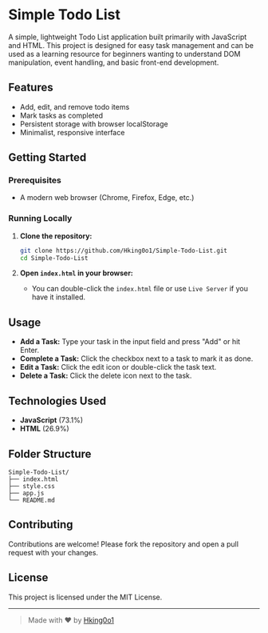 # Simple Todo List

A simple, lightweight Todo List application built primarily with JavaScript and HTML. This project is designed for easy task management and can be used as a learning resource for beginners wanting to understand DOM manipulation, event handling, and basic front-end development.

## Features

- Add, edit, and remove todo items
- Mark tasks as completed
- Persistent storage with browser localStorage
- Minimalist, responsive interface

## Getting Started

### Prerequisites

- A modern web browser (Chrome, Firefox, Edge, etc.)

### Running Locally

1. **Clone the repository:**
   ```bash
   git clone https://github.com/Hking0o1/Simple-Todo-List.git
   cd Simple-Todo-List
   ```

2. **Open `index.html` in your browser:**
   - You can double-click the `index.html` file or use `Live Server` if you have it installed.

## Usage

- **Add a Task:** Type your task in the input field and press "Add" or hit Enter.
- **Complete a Task:** Click the checkbox next to a task to mark it as done.
- **Edit a Task:** Click the edit icon or double-click the task text.
- **Delete a Task:** Click the delete icon next to the task.

## Technologies Used

- **JavaScript** (73.1%)
- **HTML** (26.9%)

## Folder Structure

```
Simple-Todo-List/
├── index.html
├── style.css
├── app.js
└── README.md
```

## Contributing

Contributions are welcome! Please fork the repository and open a pull request with your changes.

## License

This project is licensed under the MIT License.

---

> Made with ❤️ by [Hking0o1](https://github.com/Hking0o1)

